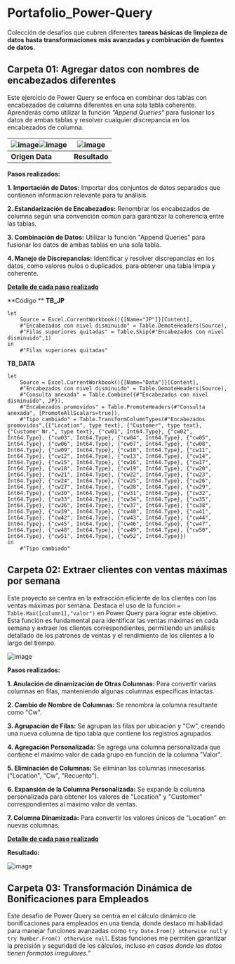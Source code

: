 # Portafolio_Power-Query
Colección de desafíos que cubren diferentes **tareas básicas de limpieza de datos hasta transformaciones más avanzadas y combinación de fuentes de datos**.

## Carpeta 01: Agregar datos con nombres de encabezados diferentes
Este ejercicio de Power Query se enfoca en combinar dos tablas con encabezados de columna diferentes en una sola tabla coherente.
Aprenderás cómo utilizar la función *"Append Queries"* para fusionar los datos de ambas tablas y resolver cualquier discrepancia en los encabezados de columna.

| ![image](https://github.com/Maria1899/Portafolio_Power-Query/assets/103380005/6603a84b-ad19-41e7-be92-29df51f210ae)![image](https://github.com/Maria1899/Portafolio_Power-Query/assets/103380005/03966d55-4225-409d-b5a2-8ba10d4c8a63)  | ![image](https://github.com/Maria1899/Portafolio_Power-Query/assets/103380005/88affcd3-a9db-4bfe-b5e6-287888ac4090) |
|---|---|
| **Origen Data** | **Resultado** |

**Pasos realizados:**

**1. Importación de Datos:** Importar dos conjuntos de datos separados que contienen información relevante para tu análisis.

**2. Estandarización de Encabezados:** Renombrar los encabezados de columna según una convención común para garantizar la coherencia entre las tablas.

**3. Combinación de Datos:** Utilizar la función "Append Queries" para fusionar los datos de ambas tablas en una sola tabla.

**4. Manejo de Discrepancias:** Identificar y resolver discrepancias en los datos, como valores nulos o duplicados, para obtener una tabla limpia y coherente.

 **[Detalle de cada paso realizado](https://github.com/Maria1899/Portafolio_Power-Query/blob/main/01_Append%20Data%20with%20Different%20Column%20Headers/Solucion%20del%20desaf%C3%ADo.pdf)**

**Código **
**TB_JP**
```
let
    Source = Excel.CurrentWorkbook(){[Name="JP"]}[Content],
    #"Encabezados con nivel disminuido" = Table.DemoteHeaders(Source),
    #"Filas superiores quitadas" = Table.Skip(#"Encabezados con nivel disminuido",1)
in
    #"Filas superiores quitadas"
```
**TB_DATA**
```
let
    Source = Excel.CurrentWorkbook(){[Name="Data"]}[Content],
    #"Encabezados con nivel disminuido" = Table.DemoteHeaders(Source),
    #"Consulta anexada" = Table.Combine({#"Encabezados con nivel disminuido", JP}),
    #"Encabezados promovidos" = Table.PromoteHeaders(#"Consulta anexada", [PromoteAllScalars=true]),
    #"Tipo cambiado" = Table.TransformColumnTypes(#"Encabezados promovidos",{{"Location", type text}, {"Customer", type text}, {"Customer Nr.", type text}, {"cw01", Int64.Type}, {"cw02", Int64.Type}, {"cw03", Int64.Type}, {"cw04", Int64.Type}, {"cw05", Int64.Type}, {"cw06", Int64.Type}, {"cw07", Int64.Type}, {"cw08", Int64.Type}, {"cw09", Int64.Type}, {"cw10", Int64.Type}, {"cw11", Int64.Type}, {"cw12", Int64.Type}, {"cw13", Int64.Type}, {"cw14", Int64.Type}, {"cw15", Int64.Type}, {"cw16", Int64.Type}, {"cw17", Int64.Type}, {"cw18", Int64.Type}, {"cw19", Int64.Type}, {"cw20", Int64.Type}, {"cw21", Int64.Type}, {"cw22", Int64.Type}, {"cw23", Int64.Type}, {"cw24", Int64.Type}, {"cw25", Int64.Type}, {"cw26", Int64.Type}, {"cw27", Int64.Type}, {"cw28", Int64.Type}, {"cw29", Int64.Type}, {"cw30", Int64.Type}, {"cw31", Int64.Type}, {"cw32", Int64.Type}, {"cw33", Int64.Type}, {"cw34", Int64.Type}, {"cw35", Int64.Type}, {"cw36", Int64.Type}, {"cw37", Int64.Type}, {"cw38", Int64.Type}, {"cw39", Int64.Type}, {"cw40", Int64.Type}, {"cw41", Int64.Type}, {"cw42", Int64.Type}, {"cw43", Int64.Type}, {"cw44", Int64.Type}, {"cw45", Int64.Type}, {"cw46", Int64.Type}, {"cw47", Int64.Type}, {"cw48", Int64.Type}, {"cw49", Int64.Type}, {"cw50", Int64.Type}, {"cw51", Int64.Type}, {"cw52", Int64.Type}})
in
    #"Tipo cambiado"
```

## Carpeta 02: Extraer clientes con ventas máximas por semana

Este proyecto se centra en la extracción eficiente de los clientes con las ventas máximas por semana. Destaca el uso de la función ```= Table.Max([column1],"valor")``` en Power Query para lograr este objetivo. Esta función es fundamental para identificar las ventas máximas en cada semana y extraer los clientes correspondientes, permitiendo un análisis detallado de los patrones de ventas y el rendimiento de los clientes a lo largo del tiempo.

![image](https://github.com/Maria1899/Portafolio_Power-Query/assets/103380005/fbd09b17-ddd0-49ca-98eb-711b8a80a670)

**Pasos realizados:**

**1. Anulación de dinamización de Otras Columnas:** Para convertir varias columnas en filas, manteniendo algunas columnas específicas intactas.

**2. Cambio de Nombre de Columnas:** Se renombra la columna resultante como "Cw".

**3. Agrupación de Filas:** Se agrupan las filas por ubicación y "Cw", creando una nueva columna de tipo tabla que contiene los registros agrupados.


**4. Agregación Personalizada:** Se agrega una columna personalizada que contiene el máximo valor de cada grupo en función de la columna "Valor".

**5. Eliminación de Columnas:** Se eliminan las columnas innecesarias ("Location", "Cw", "Recuento"). 

**6. Expansión de la Columna Personalizada:** Se expande la columna personalizada para obtener los valores de "Location" y "Customer" correspondientes al máximo valor de ventas.

**7. Columna Dinamizada:** Para convertir los valores únicos de "Location" en nuevas columnas.

 **[Detalle de cada paso realizado](https://github.com/Maria1899/Portafolio_Power-Query/blob/main/02_Extract%20Customers%20with%20max.%20Sales/Desaf%C3%ADoSoluci%C3%B3n.pdf)**
 
**Resultado:**

![image](https://github.com/Maria1899/Portafolio_Power-Query/assets/103380005/59570bed-25de-4b1e-b7f7-59fa200121e8)

## Carpeta 03: Transformación Dinámica de Bonificaciones para Empleados

Este desafío de Power Query se centra en el cálculo dinámico de bonificaciones para empleados en una tienda, donde destaco mi habilidad para manejar funciones avanzadas como ```try Date.From() otherwise null``` y ```try Number.From() otherwise null```. Estas funciones me permiten garantizar la precisión y seguridad de los cálculos, incluso *en casos donde los datos tienen formatos irregulares.*"

